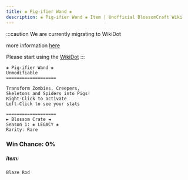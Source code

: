 ```yaml
---
title: ❀ Pig-ifier Wand ❀
description: ❀ Pig-ifier Wand ❀ Item | Unofficial BlossomCraft Wiki
---
```

:::caution
We are currently migrating to WikiDot

more information [here](/starter/home/)

Please start using the [WikiDot](https://unofficialblossomcraftwiki.wikidot.com/)
:::

```
❀ Pig-ifier Wand ❀
Unmodifiable
===================

Transform Zombies, Creepers, 
Skeletons and Spiders into Pigs!
Right-Click to activate
Left-Click to see your stats

===================
► Blossom Crate ◄
Season 1: ❀ LEGACY ❀
Rarity: Rare
```
### Win Chance: 0%

##### item:
`Blaze Rod`